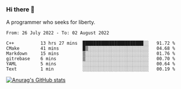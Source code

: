 ### Hi there 👋

<!--
**shejialuo/shejialuo** is a ✨ _special_ ✨ repository because its `README.md` (this file) appears on your GitHub profile.

Here are some ideas to get you started:

- 🔭 I’m currently working on ...
- 🌱 I’m currently learning ...
- 👯 I’m looking to collaborate on ...
- 🤔 I’m looking for help with ...
- 💬 Ask me about ...
- 📫 How to reach me: ...
- 😄 Pronouns: ...
- ⚡ Fun fact: ...
-->

A programmer who seeks for liberty.

<!--START_SECTION:waka-->

```text
From: 26 July 2022 - To: 02 August 2022

C++          13 hrs 27 mins  ███████████████████████░░   91.72 %
CMake        41 mins         █▒░░░░░░░░░░░░░░░░░░░░░░░   04.68 %
Markdown     15 mins         ▒░░░░░░░░░░░░░░░░░░░░░░░░   01.76 %
gitrebase    6 mins          ▒░░░░░░░░░░░░░░░░░░░░░░░░   00.70 %
YAML         5 mins          ░░░░░░░░░░░░░░░░░░░░░░░░░   00.64 %
Text         1 min           ░░░░░░░░░░░░░░░░░░░░░░░░░   00.19 %
```

<!--END_SECTION:waka-->

[![Anurag's GitHub stats](https://github-readme-stats.vercel.app/api?username=shejialuo&show_icons=true&theme=dracula)](https://github.com/anuraghazra/github-readme-stats)
